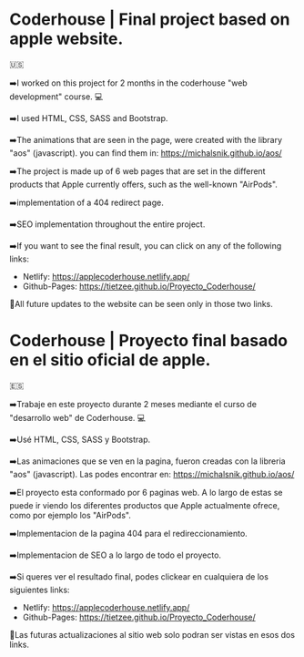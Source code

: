 # Coderhouse | Final project based on apple website.

🇺🇸

➡️I worked on this project for 2 months in the coderhouse "web development" course. 💻

➡️I used HTML, CSS, SASS and Bootstrap.

➡️The animations that are seen in the page, were created with the library "aos" (javascript). you can find them in: https://michalsnik.github.io/aos/

➡️The project is made up of 6 web pages that are set in the different products that Apple currently offers, such as the well-known "AirPods".

➡️implementation of a 404 redirect page.

➡️SEO implementation throughout the entire project.

➡️If you want to see the final result, you can click on any of the following links:

   - Netlify: https://applecoderhouse.netlify.app/
   - Github-Pages: https://tietzee.github.io/Proyecto_Coderhouse/

🔴All future updates to the website can be seen only in those two links.


# Coderhouse | Proyecto final basado en el sitio oficial de apple.

🇪🇸

➡️Trabaje en este proyecto durante 2 meses mediante el curso de "desarrollo web" de Coderhouse. 💻

➡️Usé HTML, CSS, SASS y Bootstrap.

➡️Las animaciones que se ven en la pagina, fueron creadas con la libreria "aos" (javascript). Las podes encontrar en: https://michalsnik.github.io/aos/

➡️El proyecto esta conformado por 6 paginas web. A lo largo de estas se puede ir viendo los diferentes productos que Apple actualmente ofrece, como por ejemplo los "AirPods". 

➡️Implementacion de la pagina 404 para el redireccionamiento.

➡️Implementacion de SEO a lo largo de todo el proyecto.

➡️Si queres ver el resultado final, podes clickear en cualquiera de los siguientes links:

   - Netlify: https://applecoderhouse.netlify.app/
   - Github-Pages: https://tietzee.github.io/Proyecto_Coderhouse/

🔴Las futuras actualizaciones al sitio web solo podran ser vistas en esos dos links.

